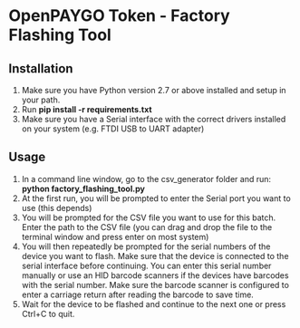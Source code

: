 # OpenPAYGO Token - Factory Flashing Tool

## Installation

1. Make sure you have Python version 2.7 or above installed and setup in your path. 
2. Run **pip install -r requirements.txt**
3. Make sure you have a Serial interface with the correct drivers installed on your system (e.g. FTDI USB to UART adapter)

## Usage

1. In a command line window, go to the csv_generator folder and run: **python factory_flashing_tool.py**
2. At the first run, you will be prompted to enter the Serial port you want to use (this depends)
3. You will be prompted for the CSV file you want to use for this batch. Enter the path to the CSV file 
(you can drag and drop the file to the terminal window and press enter on most system)
4. You will then repeatedly be prompted for the serial numbers of the device you want to flash. 
Make sure that the device is connected to the serial interface before continuing. 
You can enter this serial number manually or use an HID barcode scanners if the devices have barcodes with the serial number. 
Make sure the barcode scanner is configured to enter a carriage return after reading the barcode to save time. 
5. Wait for the device to be flashed and continue to the next one or press Ctrl+C to quit.
